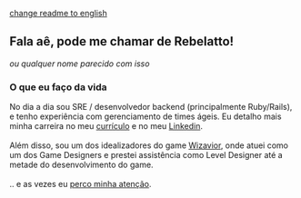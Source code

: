 [change readme to english](/README.en.md)

## Fala aê, pode me chamar de Rebelatto!
_ou qualquer nome parecido com isso_

### O que eu faço da vida
No dia a dia sou SRE / desenvolvedor backend (principalmente Ruby/Rails), e tenho experiência com gerenciamento de times ágeis. Eu detalho mais minha carreira no meu [currículo](https://drive.google.com/file/d/1NzBbPspyBrSGGuSq-Z8NbUevZlAdKvGj/view?usp=sharing) e no meu [Linkedin](https://www.linkedin.com/in/rebelatto/).
<br/><br/>
Além disso, sou um dos idealizadores do game [Wizavior](https://www.facebook.com/wizaviorgame), onde atuei como um dos Game Designers e prestei assistência como Level Designer até a metade do desenvolvimento do game.
<br><br>
.. e as vezes eu [perco minha atenção](https://www.github.com/lost-my-attention).
